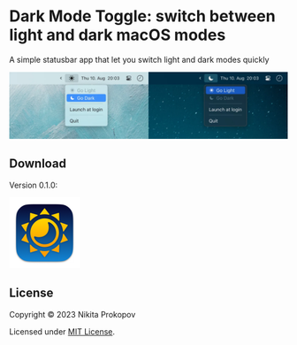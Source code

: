 # Dark Mode Toggle: switch between light and dark macOS modes

A simple statusbar app that let you switch light and dark modes quickly

<img src="extras/screenshot.webp?raw=true" />

## Download

Version 0.1.0:

<a href="https://github.com/tonsky/DarkModeToggle/releases/download/0.1.0/DarkModeToggle-0.1.0.zip"><img src="DarkModeToggle/Assets.xcassets/AppIcon.appiconset/icon_128x128@2x.png?raw=true" style="width: 128px;" width=128/></a>

## License

Copyright © 2023 Nikita Prokopov

Licensed under [MIT License](LICENSE).

